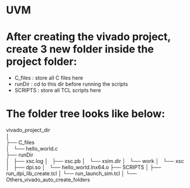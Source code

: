 # UVM

# After creating the vivado project, create 3 new folder inside the project folder:
  +  C_files : store all C files here
  +  runDir  : cd to this dir before running the scripts
  +  SCRIPTS : store all TCL scripts here



# The folder tree looks like below:

vivado_project_dir   
│   
├── C_files  
│   └── hello_world.c  
├── runDir   
│   ├── xsc.log
│   ├── xsc.pb
│   └── xsim.dir
│       └── work
│           └── xsc
│               ├── dpi.so
│               └── hello_world.lnx64.o
├── SCRIPTS
│   ├── run_dpi_lib_create.tcl
│   └── run_launch_sim.tcl
│
└── Others_vivado_auto_create_folders
